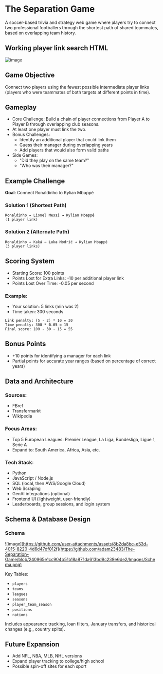 # The Separation Game

A soccer-based trivia and strategy web game where players try to connect two professional footballers through the shortest path of shared teammates, based on overlapping team history.
## Working player link search HTML
![image](https://github.com/user-attachments/assets/2c82ba30-7341-46b8-bd61-5edddc7f3c8a)

## Game Objective

Connect two players using the fewest possible intermediate player links (players who were teammates of both targets at different points in time).

## Gameplay

- Core Challenge: Build a chain of player connections from Player A to Player B through overlapping club seasons.
- At least one player must link the two.
- Bonus Challenges:
  - Identify an additional player that could link them
  - Guess their manager during overlapping years
  - Add players that would also form valid paths
- Side Games:
  - "Did they play on the same team?"
  - "Who was their manager?"

## Example Challenge

**Goal**: Connect Ronaldinho to Kylian Mbappé

### Solution 1 (Shortest Path)
```
Ronaldinho → Lionel Messi → Kylian Mbappé  
(1 player link)
```

### Solution 2 (Alternate Path)
```
Ronaldinho → Kaká → Luka Modrić → Kylian Mbappé  
(3 player links)
```

## Scoring System

- Starting Score: 100 points  
- Points Lost for Extra Links: -10 per additional player link  
- Points Lost Over Time: -0.05 per second  

### Example:
- Your solution: 5 links (min was 2)
- Time taken: 300 seconds

```
Link penalty: (5 - 2) * 10 = 30  
Time penalty: 300 * 0.05 = 15  
Final score: 100 - 30 - 15 = 55
```

## Bonus Points

- +10 points for identifying a manager for each link
- Partial points for accurate year ranges (based on percentage of correct years)

## Data and Architecture

### Sources:
- FBref
- Transfermarkt
- Wikipedia

### Focus Areas:
- Top 5 European Leagues: Premier League, La Liga, Bundesliga, Ligue 1, Serie A
- Expand to: South America, Africa, Asia, etc.

### Tech Stack:
- Python
- JavaScript / Node.js
- SQL (local, then AWS/Google Cloud)
- Web Scraping
- GenAI integrations (optional)
- Frontend UI (lightweight, user-friendly)
- Leaderboards, group sessions, and login system

## Schema & Database Design

### Schema 
![image](https://github.com/user-attachments/assets/8b2da8bc-e53d-4015-8220-4d6d47df012f](https://github.com/adam23483/The-Separation-Game/blob/240965e1cc904b51b18a871da613bd9c238e6de2/Images/Schema.png)

Key Tables:
- `players`
- `teams`
- `leagues`
- `seasons`
- `player_team_season`
- `positions`
- `nations`

Includes appearance tracking, loan filters, January transfers, and historical changes (e.g., country splits).

## Future Expansion

- Add NFL, NBA, MLB, NHL versions
- Expand player tracking to college/high school
- Possible spin-off sites for each sport

